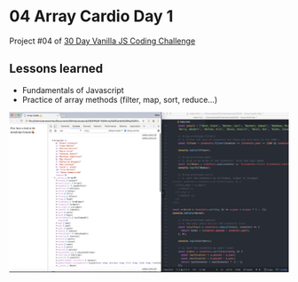 # 04 Array Cardio Day 1
Project #04 of [30 Day Vanilla JS Coding Challenge](https://javascript30.com)

## Lessons learned
- Fundamentals of Javascript
- Practice of array methods (filter, map, sort, reduce…)

![array-cardio](./assets/array-cardio.jpg)
